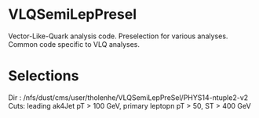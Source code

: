 VLQSemiLepPresel
===================

Vector-Like-Quark analysis code. Preselection for various analyses. Common code specific to VLQ analyses.




Selections
====================

Dir : /nfs/dust/cms/user/tholenhe/VLQSemiLepPreSel/PHYS14-ntuple2-v2
Cuts: leading ak4Jet pT > 100 GeV, primary leptopn pT > 50, ST > 400 GeV
